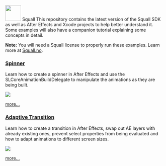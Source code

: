 <img src="http://marcuseckert.com/squallSandbox/images/logoBlack.svg" width="50" />
Squall
This repository contains the latest version of the Squall SDK as well as After Effects and Xcode projects to help better understand it.
Some examples will also have a companion tutorial explaining some concepts in detail.

**Note:** You will need a Squall license to properly run these examples. Learn more at [Squall.no](https://www.squall.no).

### [Spinner](http://marcuseckert.com/squall/tutorials/spinner)
Learn how to create a spinner in After Effects and use the SLCoreAnimationBuildDelegate to manipulate the animations as they are being built.

<img src="http://marcuseckert.com/squallSandbox/images/spinner.gif" />

[more...](http://marcuseckert.com/squall/tutorials/spinner)

### [Adaptive Transition](http://marcuseckert.com/squall/tutorials/transition)
Learn how to create a transition in After Effects, swap out AE layers with already existing ones, prevent select properties from being evaluated and how to adapt animations to different screen sizes.

<img src="http://marcuseckert.com/squallSandbox/images/transition.gif" />

[more...](http://marcuseckert.com/squall/tutorials/transition)
